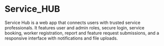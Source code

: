 # Service_HUB
Service Hub is a web app that connects users with trusted service professionals. It features user and admin roles, secure login, service booking, worker registration, report and feature request submissions, and a responsive interface with notifications and file uploads.
